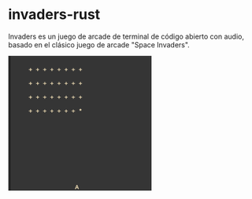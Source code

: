 # invaders-rust
 Invaders es un juego de arcade de terminal de código abierto con audio, basado en el clásico juego de arcade "Space Invaders".

![El juego](invaders.gif)
